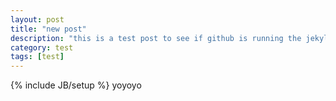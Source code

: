 ```yaml
---
layout: post
title: "new post"
description: "this is a test post to see if github is running the jekyll compile"
category: test
tags: [test]
---
```

{% include JB/setup %}
yoyoyo
